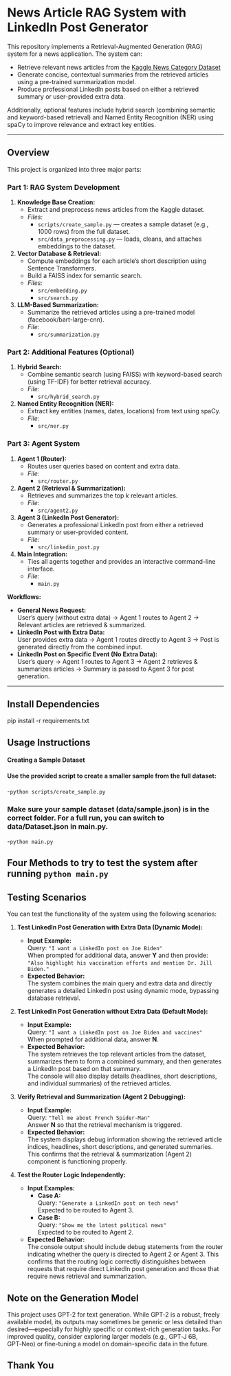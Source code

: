 # News Article RAG System with LinkedIn Post Generator

This repository implements a Retrieval-Augmented Generation (RAG) system for a news application. The system can:
- Retrieve relevant news articles from the [Kaggle News Category Dataset](https://www.kaggle.com/datasets/rmisra/news-category-dataset)
- Generate concise, contextual summaries from the retrieved articles using a pre-trained summarization model.
- Produce professional LinkedIn posts based on either a retrieved summary or user-provided extra data.

Additionally, optional features include hybrid search (combining semantic and keyword-based retrieval) and Named Entity Recognition (NER) using spaCy to improve relevance and extract key entities.

---

## Overview

This project is organized into three major parts:

### Part 1: RAG System Development
1. **Knowledge Base Creation:**  
   - Extract and preprocess news articles from the Kaggle dataset.
   - *Files:*  
     - `scripts/create_sample.py` — creates a sample dataset (e.g., 1000 rows) from the full dataset.
     - `src/data_preprocessing.py` — loads, cleans, and attaches embeddings to the dataset.
2. **Vector Database & Retrieval:**  
   - Compute embeddings for each article’s short description using Sentence Transformers.
   - Build a FAISS index for semantic search.
   - *Files:*  
     - `src/embedding.py`  
     - `src/search.py`
3. **LLM-Based Summarization:**  
   - Summarize the retrieved articles using a pre-trained model (facebook/bart-large-cnn).
   - *File:*  
     - `src/summarization.py`

### Part 2: Additional Features (Optional)
1. **Hybrid Search:**  
   - Combine semantic search (using FAISS) with keyword-based search (using TF-IDF) for better retrieval accuracy.
   - *File:*  
     - `src/hybrid_search.py`
2. **Named Entity Recognition (NER):**  
   - Extract key entities (names, dates, locations) from text using spaCy.
   - *File:*  
     - `src/ner.py`

### Part 3: Agent System
1. **Agent 1 (Router):**  
   - Routes user queries based on content and extra data.
   - *File:*  
     - `src/router.py`
2. **Agent 2 (Retrieval & Summarization):**  
   - Retrieves and summarizes the top _k_ relevant articles.
   - *File:*  
     - `src/agent2.py`
3. **Agent 3 (LinkedIn Post Generator):**  
   - Generates a professional LinkedIn post from either a retrieved summary or user-provided content.
   - *File:*  
     - `src/linkedin_post.py`
4. **Main Integration:**  
   - Ties all agents together and provides an interactive command-line interface.
   - *File:*  
     - `main.py`

**Workflows:**
- **General News Request:**  
  User’s query (without extra data) → Agent 1 routes to Agent 2 → Relevant articles are retrieved & summarized.
- **LinkedIn Post with Extra Data:**  
  User provides extra data → Agent 1 routes directly to Agent 3 → Post is generated directly from the combined input.
- **LinkedIn Post on Specific Event (No Extra Data):**  
  User’s query → Agent 1 routes to Agent 3 → Agent 2 retrieves & summarizes articles → Summary is passed to Agent 3 for post generation.

---

## Install Dependencies
pip install -r requirements.txt

## Usage Instructions
#### Creating a Sample Dataset
#### Use the provided script to create a smaller sample from the full dataset:
-`python scripts/create_sample.py`

### Make sure your sample dataset (data/sample.json) is in the correct folder. For a full run, you can switch to data/Dataset.json in main.py.

-`python main.py`

## Four Methods to try to test the system after running `python main.py`
## Testing Scenarios

You can test the functionality of the system using the following scenarios:

1. **Test LinkedIn Post Generation with Extra Data (Dynamic Mode):**
   - **Input Example:**  
     Query: `"I want a LinkedIn post on Joe Biden"`  
     When prompted for additional data, answer **Y** and then provide:  
     `"Also highlight his vaccination efforts and mention Dr. Jill Biden."`
   - **Expected Behavior:**  
     The system combines the main query and extra data and directly generates a detailed LinkedIn post using dynamic mode, bypassing database retrieval.

2. **Test LinkedIn Post Generation without Extra Data (Default Mode):**
   - **Input Example:**  
     Query: `"I want a LinkedIn post on Joe Biden and vaccines"`  
     When prompted for additional data, answer **N**.
   - **Expected Behavior:**  
     The system retrieves the top relevant articles from the dataset, summarizes them to form a combined summary, and then generates a LinkedIn post based on that summary.  
     The console will also display details (headlines, short descriptions, and individual summaries) of the retrieved articles.

3. **Verify Retrieval and Summarization (Agent 2 Debugging):**
   - **Input Example:**  
     Query: `"Tell me about French Spider-Man"`  
     Answer **N** so that the retrieval mechanism is triggered.
   - **Expected Behavior:**  
     The system displays debug information showing the retrieved article indices, headlines, short descriptions, and generated summaries. This confirms that the retrieval & summarization (Agent 2) component is functioning properly.

4. **Test the Router Logic Independently:**
   - **Input Examples:**
     - **Case A:**  
       Query: `"Generate a LinkedIn post on tech news"`  
       Expected to be routed to Agent 3.
     - **Case B:**  
       Query: `"Show me the latest political news"`  
       Expected to be routed to Agent 2.
   - **Expected Behavior:**  
     The console output should include debug statements from the router indicating whether the query is directed to Agent 2 or Agent 3. This confirms that the routing logic correctly distinguishes between requests that require direct LinkedIn post generation and those that require news retrieval and summarization.

## Note on the Generation Model

This project uses GPT‑2 for text generation. While GPT‑2 is a robust, freely available model, its outputs may sometimes be generic or less detailed than desired—especially for highly specific or context-rich generation tasks. For improved quality, consider exploring larger models (e.g., GPT‑J 6B, GPT‑Neo) or fine-tuning a model on domain-specific data in the future.

## Thank You 
